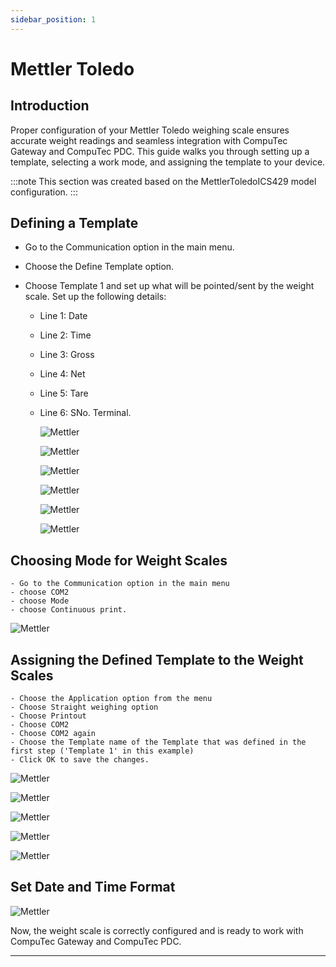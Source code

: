 ```yaml
---
sidebar_position: 1
---
```


# Mettler Toledo

## Introduction

Proper configuration of your Mettler Toledo weighing scale ensures accurate weight readings and seamless integration with CompuTec Gateway and CompuTec PDC. This guide walks you through setting up a template, selecting a work mode, and assigning the template to your device.

:::note
    This section was created based on the MettlerToledoICS429 model configuration.
:::

## Defining a Template

- Go to the Communication option in the main menu.
- Choose the Define Template option.
- Choose Template 1 and set up what will be pointed/sent by the weight scale. Set up the following details:

  - Line 1: Date
  - Line 2: Time
  - Line 3: Gross
  - Line 4: Net
  - Line 5: Tare
  - Line 6: SNo. Terminal.

    ![Mettler](./media/mettler-toledo/mettler-01.webp)

    ![Mettler](./media/mettler-toledo/mettler-02.webp)

    ![Mettler](./media/mettler-toledo/mettler-03.webp)

    ![Mettler](./media/mettler-toledo/mettler-04.webp)

    ![Mettler](./media/mettler-toledo/mettler-05.webp)

    ![Mettler](./media/mettler-toledo/mettler-06.webp)

## Choosing Mode for Weight Scales

    - Go to the Communication option in the main menu
    - choose COM2
    - choose Mode
    - choose Continuous print.

![Mettler](./media/mettler-toledo/mettler-07.webp)

## Assigning the Defined Template to the Weight Scales

    - Choose the Application option from the menu
    - Choose Straight weighing option
    - Choose Printout
    - Choose COM2
    - Choose COM2 again
    - Choose the Template name of the Template that was defined in the first step ('Template 1' in this example)
    - Click OK to save the changes.

![Mettler](./media/mettler-toledo/mettler-08.webp)

![Mettler](./media/mettler-toledo/mettler-09.webp)

![Mettler](./media/mettler-toledo/mettler-10.webp)

![Mettler](./media/mettler-toledo/mettler-11.webp)

![Mettler](./media/mettler-toledo/mettler-12.webp)

## Set Date and Time Format

![Mettler](./media/mettler-toledo/mettler-final.webp)

Now, the weight scale is correctly configured and is ready to work with CompuTec Gateway and CompuTec PDC.

---
